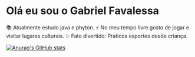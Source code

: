 
# Olá eu sou o Gabriel Favalessa

📚 Atualmente estudo java e phyton.
⚡ No meu tempo livre gosto de jogar e visitar lugares culturais.
✨ Fato divertido: Praticos esportes desde criança.

[![Anurag's GitHub stats](https://github-readme-stats.vercel.app/apigabrielfavs=anuraghazra)](https://github.com/anuraghazra/github-readme-stats)
